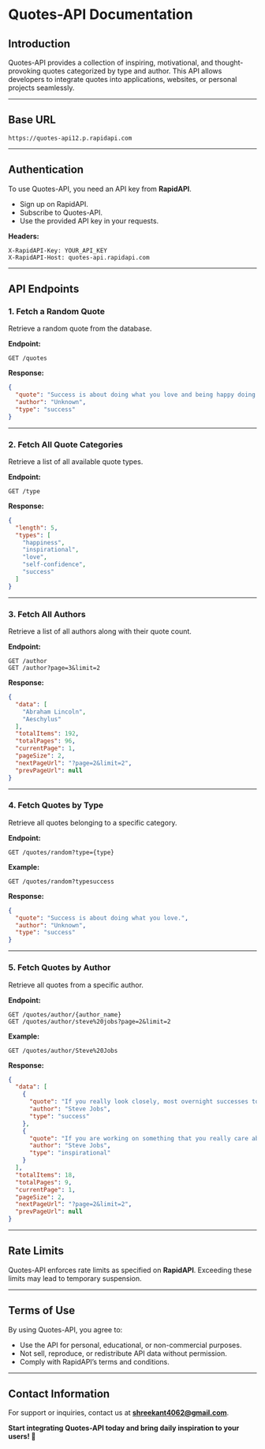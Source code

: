 # **Quotes-API Documentation**

## **Introduction**
Quotes-API provides a collection of inspiring, motivational, and thought-provoking quotes categorized by type and author. This API allows developers to integrate quotes into applications, websites, or personal projects seamlessly.

---

## **Base URL**
```
https://quotes-api12.p.rapidapi.com
```

---

## **Authentication**
To use Quotes-API, you need an API key from **RapidAPI**.
- Sign up on RapidAPI.
- Subscribe to Quotes-API.
- Use the provided API key in your requests.

**Headers:**
```
X-RapidAPI-Key: YOUR_API_KEY
X-RapidAPI-Host: quotes-api.rapidapi.com
```

---

## **API Endpoints**

### **1. Fetch a Random Quote**
Retrieve a random quote from the database.

**Endpoint:**
```
GET /quotes
```
**Response:**
```json
{
  "quote": "Success is about doing what you love and being happy doing it.",
  "author": "Unknown",
  "type": "success"
}
```

---

### **2. Fetch All Quote Categories**
Retrieve a list of all available quote types.

**Endpoint:**
```
GET /type
```
**Response:**
```json
{
  "length": 5,
  "types": [
    "happiness",
    "inspirational",
    "love",
    "self-confidence",
    "success"
  ]
}
```

---

### **3. Fetch All Authors**
Retrieve a list of all authors along with their quote count.

**Endpoint:**
```
GET /author
GET /author?page=3&limit=2
```
**Response:**
```json
{
  "data": [
    "Abraham Lincoln",
    "Aeschylus"
  ],
  "totalItems": 192,
  "totalPages": 96,
  "currentPage": 1,
  "pageSize": 2,
  "nextPageUrl": "?page=2&limit=2",
  "prevPageUrl": null
}
```

---

### **4. Fetch Quotes by Type**
Retrieve all quotes belonging to a specific category.

**Endpoint:**
```
GET /quotes/random?type={type}
```
**Example:**
```
GET /quotes/random?typesuccess
```
**Response:**
```json
{
  "quote": "Success is about doing what you love.",
  "author": "Unknown", 
  "type": "success"
}
```

---

### **5. Fetch Quotes by Author**
Retrieve all quotes from a specific author.

**Endpoint:**
```
GET /quotes/author/{author_name}
GET /quotes/author/steve%20jobs?page=2&limit=2
```
**Example:**
```
GET /quotes/author/Steve%20Jobs
```
**Response:**
```json
{
  "data": [
    {
      "quote": "If you really look closely, most overnight successes took a long time.",
      "author": "Steve Jobs",
      "type": "success"
    },
    {
      "quote": "If you are working on something that you really care about, you don’t have to be pushed. The vision pulls you.",
      "author": "Steve Jobs",
      "type": "inspirational"
    }
  ],
  "totalItems": 18,
  "totalPages": 9,
  "currentPage": 1,
  "pageSize": 2,
  "nextPageUrl": "?page=2&limit=2",
  "prevPageUrl": null
}
```

---

## **Rate Limits**
Quotes-API enforces rate limits as specified on **RapidAPI**. Exceeding these limits may lead to temporary suspension.

---

## **Terms of Use**
By using Quotes-API, you agree to:
- Use the API for personal, educational, or non-commercial purposes.
- Not sell, reproduce, or redistribute API data without permission.
- Comply with RapidAPI’s terms and conditions.

---

## **Contact Information**
For support or inquiries, contact us at **shreekant4062@gmail.com**.

**Start integrating Quotes-API today and bring daily inspiration to your users! 🚀**

